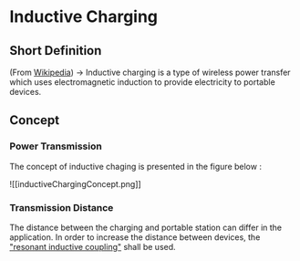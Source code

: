 # Inductive Charging
## Short Definition
(From [Wikipedia](https://en.wikipedia.org/wiki/Inductive_charging)) -> Inductive charging is a type of wireless power transfer which uses electromagnetic induction to provide electricity to portable devices. 

## Concept
### Power Transmission
The concept of inductive chaging is presented in the figure below : 

![[inductiveChargingConcept.png]]

### Transmission Distance
The distance between the charging and portable station can differ in the application. In order to increase the distance between devices, the ["resonant inductive coupling"](resonsantInductiveCoupling)  shall be used.